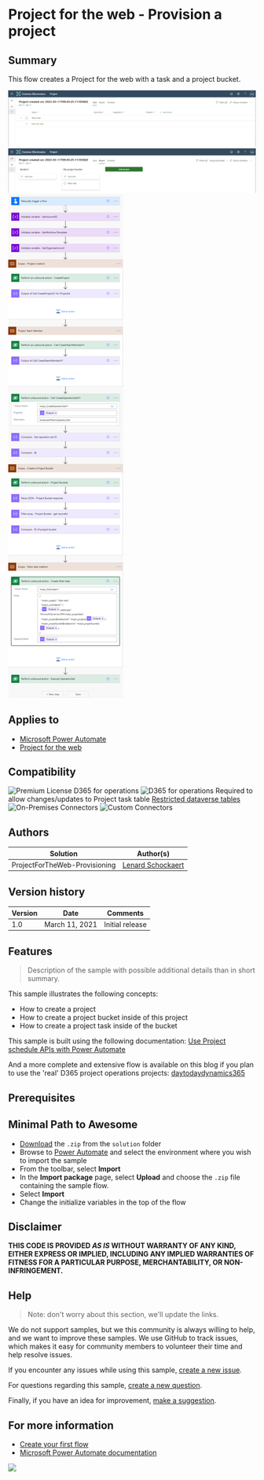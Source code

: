 # Project for the web - Provision a project

## Summary

This flow creates a Project for the web with a task and a project bucket.

![Result in project for the web Tasks](assets/Result1.png)
![Result in project for the web Project bucket](assets/Result2.png)
![Preview of the flow](assets/ConfiguredFlow.png)

## Applies to

* [Microsoft Power Automate](https://docs.microsoft.com/power-automate/)
* [Project for the web](https://support.microsoft.com/en-us/project)

## Compatibility

![Premium License](https://img.shields.io/badge/Premium%20License-Required-green.svg "required")
D365 for operations ![D365 for operations](https://img.shields.io/badge/Premium%20License-Required-green.svg "required")
Required to allow changes/updates to Project task table [Restricted dataverse tables](https://docs.microsoft.com/en-us/powerapps/maker/data-platform/data-platform-restricted-entities) 
![On-Premises Connectors](https://img.shields.io/badge/On--Premises%20Connectors-No-green.svg "Does not use on-premise connectors")
![Custom Connectors](https://img.shields.io/badge/Custom%20Connectors-Not%20Required-green.svg "Does not use custom connectors")

## Authors

Solution|Author(s)
--------|---------
ProjectForTheWeb-Provisioning | [Lenard Schockaert](https://github.com/Lschockaert)

## Version history

Version|Date|Comments
-------|----|--------
1.0|March 11, 2021|Initial release

## Features

> Description of the sample with possible additional details than in short summary.

This sample illustrates the following concepts:

* How to create a project
* How to create a project bucket inside of this project
* How to create a project task inside of the bucket

This sample is built using the following documentation:
[Use Project schedule APIs with Power Automate](https://docs.microsoft.com/en-us/dynamics365/project-operations/project-management/scheduling-apis-powerautomate)

And a more complete and extensive flow is available on this blog if you plan to use the 'real' D365 project operations projects: [daytodaydynamics365](https://daytodaydynamics365.com/project-operations-and-project-for-the-web-schedule-api-guide-for-power-automate-users/)

## Prerequisites

## Minimal Path to Awesome

* [Download](./solution/ProjectForTheWeb-Provisioning.zip) the `.zip` from the `solution` folder
* Browse to [Power Automate](https://flow.microsoft.com/manage/environments) and select the environment where you wish to import the sample
* From the toolbar, select **Import**
* In the **Import package** page, select **Upload** and choose the `.zip` file containing the sample flow.
* Select **Import**
* Change the initialize variables in the top of the flow


## Disclaimer

**THIS CODE IS PROVIDED *AS IS* WITHOUT WARRANTY OF ANY KIND, EITHER EXPRESS OR IMPLIED, INCLUDING ANY IMPLIED WARRANTIES OF FITNESS FOR A PARTICULAR PURPOSE, MERCHANTABILITY, OR NON-INFRINGEMENT.**

## Help

> Note: don't worry about this section, we'll update the links.

We do not support samples, but we this community is always willing to help, and we want to improve these samples. We use GitHub to track issues, which makes it easy for  community members to volunteer their time and help resolve issues.

If you encounter any issues while using this sample, [create a new issue](https://github.com/pnp/powerautomate-samples/issues/new?assignees=&labels=Needs%3A+Triage+%3Amag%3A%2Ctype%3Abug-suspected&template=bug-report.yml&sample=YOURSAMPLENAME&authors=@YOURGITHUBUSERNAME&title=YOURSAMPLENAME%20-%20).

For questions regarding this sample, [create a new question](https://github.com/pnp/powerautomate-samples/issues/new?assignees=&labels=Needs%3A+Triage+%3Amag%3A%2Ctype%3Abug-suspected&template=question.yml&sample=YOURSAMPLENAME&authors=@YOURGITHUBUSERNAME&title=YOURSAMPLENAME%20-%20).

Finally, if you have an idea for improvement, [make a suggestion](https://github.com/pnp/powerautomate-samples/issues/new?assignees=&labels=Needs%3A+Triage+%3Amag%3A%2Ctype%3Abug-suspected&template=suggestion.yml&sample=YOURSAMPLENAME&authors=@YOURGITHUBUSERNAME&title=YOURSAMPLENAME%20-%20).

## For more information

- [Create your first flow](https://docs.microsoft.com/en-us/power-automate/getting-started#create-your-first-flow)
- [Microsoft Power Automate documentation](https://docs.microsoft.com/en-us/power-automate/)


<img src="https://telemetry.sharepointpnp.com/powerautomate-samples/samples/readme-template" />

